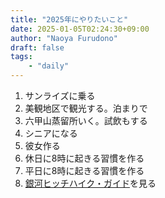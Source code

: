 ```yaml
---
title: "2025年にやりたいこと"
date: 2025-01-05T02:24:30+09:00
author: "Naoya Furudono"
draft: false
tags:
    - "daily"
---
```


1. サンライズに乗る
1. 美観地区で観光する。泊まりで
1. 六甲山蒸留所いく。試飲もする
1. シニアになる
1. 彼女作る
1. 休日に8時に起きる習慣を作る
1. 平日に8時に起きる習慣を作る
1. [銀河ヒッチハイク・ガイド](https://amzn.asia/d/2DPYYHi)を見る
